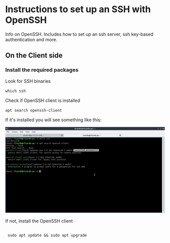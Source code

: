 # Instructions to set up an SSH with OpenSSH

Info on OpenSSH. Includes how to set up an ssh server, ssh key-based authentication and more.

## On the Client side

### Install the required packages

Look for SSH binaries
~~~
which ssh
~~~

Check if OpenSSH client is installed 

~~~
apt search openssh-client
~~~
If it's installed you will see something like this:

![OpenSSH installed](images/OpenSSH_installed.jpg)

If not, install the OpenSSH client
~~~

~~~


~~~
 sudo apt update && sudo apt upgrade 
~~~
